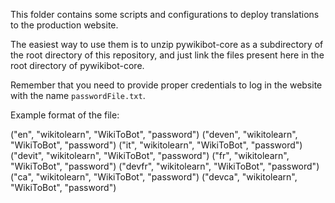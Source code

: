 This folder contains some scripts and configurations to deploy translations to the production website.

The easiest way to use them is to unzip pywikibot-core as a subdirectory of the root directory of this repository, and just link the files present here in the root directory of pywikibot-core.

Remember that you need to provide proper credentials to log in the website with the name `passwordFile.txt`.

Example format of the file:

("en", "wikitolearn", "WikiToBot", "password")
("deven", "wikitolearn", "WikiToBot", "password")
("it", "wikitolearn", "WikiToBot", "password")
("devit", "wikitolearn", "WikiToBot", "password")
("fr", "wikitolearn", "WikiToBot", "password")
("devfr", "wikitolearn", "WikiToBot", "password")
("ca", "wikitolearn", "WikiToBot", "password")
("devca", "wikitolearn", "WikiToBot", "password")



